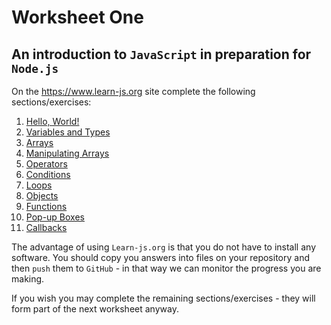 # Worksheet One

## An introduction to `JavaScript` in preparation for `Node.js`

On the <https://www.learn-js.org> site complete the following sections/exercises:

1. [Hello, World!](https://www.learn-js.org/en/Hello%2C_World%21)
2. [Variables and Types](https://www.learn-js.org/en/Variables_and_Types)
3. [Arrays](https://www.learn-js.org/en/Arrays)
4. [Manipulating Arrays](https://www.learn-js.org/en/Manipulating_Arrays)
5. [Operators](https://www.learn-js.org/en/Operators)
6. [Conditions](https://www.learn-js.org/en/Conditions)
7. [Loops](https://www.learn-js.org/en/Loops)
8. [Objects](https://www.learn-js.org/en/Objects)
9. [Functions](https://www.learn-js.org/en/Functions)
10. [Pop-up Boxes](https://www.learn-js.org/en/Pop-up_Boxes)
11. [Callbacks](https://www.learn-js.org/en/Callbacks)


The advantage of using `Learn-js.org` is that you do not have to install any software. 
You should copy you answers into files on your repository and then `push` them to `GitHub` - 
in that way we can monitor the progress you are making.

If you wish you may complete the remaining sections/exercises - they will form part of the 
next worksheet anyway.